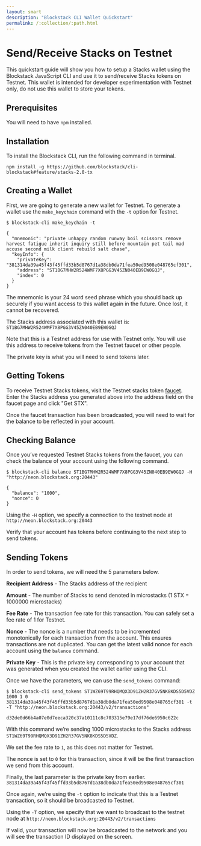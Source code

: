 ```yaml
---
layout: smart
description: "Blockstack CLI Wallet Quickstart"
permalink: /:collection/:path.html
---
```

# Send/Receive Stacks on Testnet

This quickstart guide will show you how to setup a Stacks wallet using the Blockstack JavaScript CLI and use it to send/receive Stacks tokens on Testnet. This wallet is intended for developer experimentation with Testnet only, do not use this wallet to store your tokens.

## Prerequisites

You will need to have `npm` installed.

## Installation

To install the Blockstack CLI, run the following command in terminal. 

`npm install -g https://github.com/blockstack/cli-blockstack#feature/stacks-2.0-tx` 

## Creating a Wallet

First, we are going to generate a new wallet for Testnet. To generate a wallet use the `make_keychain` command with the `-t` option for Testnet.

```
$ blockstack-cli make_keychain -t

{
  "mnemonic": "private unhappy random runway boil scissors remove harvest fatigue inherit inquiry still before mountain pet tail mad accuse second milk client rebuild salt chase",
  "keyInfo": {
    "privateKey": "381314da39a45f43f45ffd33b5d8767d1a38db0da71fea50ed9508e048765cf301",
    "address": "ST1BG7MHW2R524WMF7X8PGG3V45ZN040EB9EW0GQJ",
    "index": 0
  }
}
```

The mnemonic is your 24 word seed phrase which you should back up securely if you want access to this wallet again in the future. Once lost, it cannot be recovered. 

The Stacks address associated with this wallet is: 
`ST1BG7MHW2R524WMF7X8PGG3V45ZN040EB9EW0GQJ`

Note that this is a Testnet address for use with Testnet only. You will use this address to receive tokens from the Testnet faucet or other people.

The private key is what you will need to send tokens later. 

## Getting Tokens

To receive Testnet Stacks tokens, visit the Testnet stacks token [faucet](https://testnet.blockstack.org/faucet). Enter the Stacks address you generated above into the address field on the faucet page and click "Get STX".

Once the faucet transaction has been broadcasted, you will need to wait for the balance to be reflected in your account.

## Checking Balance

Once you’ve requested Testnet Stacks tokens from the faucet, you can check the balance of your account using the following command. 

```
$ blockstack-cli balance ST1BG7MHW2R524WMF7X8PGG3V45ZN040EB9EW0GQJ -H "http://neon.blockstack.org:20443"

{
  "balance": "1000",
  "nonce": 0
}
``` 

Using the `-H` option, we specify a connection to the testnet node at `http://neon.blockstack.org:20443`

Verify that your account has tokens before continuing to the next step to send tokens.

## Sending Tokens

In order to send tokens, we will need the 5 parameters below.

**Recipient Address** - The Stacks address of the recipient

**Amount** - The number of Stacks to send denoted in microstacks (1 STX = 1000000 microstacks)

**Fee Rate** - The transaction fee rate for this transaction. You can safely set a fee rate of 1 for Testnet.

**Nonce** - The nonce is a number that needs to be incremented monotonically for each transaction from the account. This ensures transactions are not duplicated. You can get the latest valid nonce for each account using the `balance` command.

**Private Key** - This is the private key corresponding to your account that was generated when you created the wallet earlier using the CLI.

Once we have the parameters, we can use the  `send_tokens` command:

```
$ blockstack-cli send_tokens ST1WZ69T99RHQMQX3D91ZH2R37GV5NK8KDS5D5VDZ 1000 1 0 381314da39a45f43f45ffd33b5d8767d1a38db0da71fea50ed9508e048765cf301 -t -T "http://neon.blockstack.org:20443/v2/transactions"

d32de0d66b4a07e0d7eeca320c37a10111c8c703315e79e17df76de6950c622c
```    

With this command we’re sending 1000 microstacks to the Stacks address `ST1WZ69T99RHQMQX3D91ZH2R37GV5NK8KDS5D5VDZ`. 

We set the fee rate to `1`, as this does not matter for Testnet. 

The nonce is set to `0` for this transaction, since it will be the first transaction we send from this account. 

Finally, the last parameter is the private key from earlier. `381314da39a45f43f45ffd33b5d8767d1a38db0da71fea50ed9508e048765cf301` 

Once again, we’re using the `-t` option to indicate that this is a Testnet transaction, so it should be broadcasted to Testnet.

Using the `-T` option, we specify that we want to broadcast to the testnet node at `http://neon.blockstack.org:20443/v2/transactions`

If valid, your transaction will now be broadcasted to the network and you will see the transaction ID displayed on the screen.

